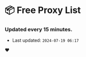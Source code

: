 # :package: Free Proxy List
### Updated every 15 minutes.

- Last updated: `2024-07-19 06:17`

:heart:
